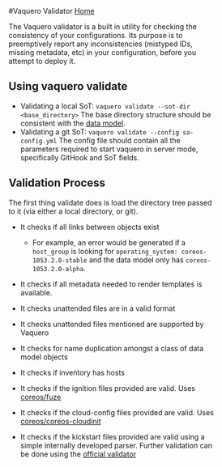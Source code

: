 <head>
            <meta charset="UTF-8">
            <!--[if IE]><meta http-equiv="X-UA-Compatible" content="IE=edge"><![endif]-->
            <meta name="viewport" content="width=device-width, initial-scale=1.0">
            <title>Vaquero Documentation</title>
            <link rel="stylesheet" type="text/css" href="../doc.css">
            <link rel="stylesheet" href="https://fonts.googleapis.com/css?family=Open+Sans:300,300italic,400,400italic,600,600italic%7CNoto+Serif:400,400italic,700,700italic%7CDroid+Sans+Mono:400">
            <style>
                .markdown-body {
                    box-sizing: border-box;
                    min-width: 200px;
                    max-width: 980px;
                    margin: 0 auto;
                    padding: 45px;
                }
            </style>
</head><article class="markdown-body">

#Vaquero Validator
[Home](https://ciscocloud.github.io/vaquero-docs/)

The Vaquero validator is a built in utility for checking the consistency of your configurations. Its purpose is to preemptively report any inconsistencies (mistyped IDs, missing metadata, etc) in your configuration, before you attempt to deploy it.

## Using vaquero validate

- Validating a local SoT: `vaquero validate --sot-dir <base_directory>` The base directory structure should be consistent with the [data model](https://ciscocloud.github.io/vaquero-docs/docs/current/data-model-howto.html).
- Validating a git SoT: `vaquero validate --config sa-config.yml` The config file should contain all the parameters required to start vaquero in server mode, specifically GitHook and SoT fields. 

## Validation Process

The first thing validate does is load the directory tree passed to it (via either a local directory, or git).

- It checks if all links between objects exist

  - For example, an error would be generated if a `host_group` is looking for `operating_system: coreos-1053.2.0-stable` and the data model only has `coreos-1053.2.0-alpha`. 

- It checks if all metadata needed to render templates is available.

- It checks unattended files are in a valid format

- It checks unattended files mentioned are supported by Vaquero

- It checks for name duplication amongst a class of data model objects

- It checks if inventory has hosts

- It checks if the ignition files provided are valid. Uses [coreos/fuze](https://github.com/coreos/fuze/tree/master/config)

- It checks if the cloud-config files provided are valid. Uses [coreos/coreos-cloudinit](github.com/coreos/coreos-cloudinit/config)

- It checks if the kickstart files provided are valid using a simple internally developed parser. Further validation can be done using the [official validator](http://fedoraproject.org/wiki/Pykickstart)


